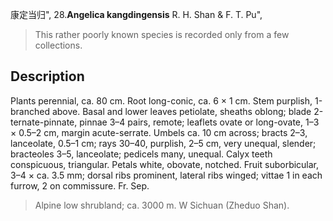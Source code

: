 康定当归",
28.**Angelica kangdingensis** R. H. Shan & F. T. Pu",

> This rather poorly known species is recorded only from a few collections.

## Description
Plants perennial, ca. 80 cm. Root long-conic, ca. 6 × 1 cm. Stem purplish, 1-branched above. Basal and lower leaves petiolate, sheaths oblong; blade 2-ternate-pinnate, pinnae 3–4 pairs, remote; leaflets ovate or long-ovate, 1–3 × 0.5–2 cm, margin acute-serrate. Umbels ca. 10 cm across; bracts 2–3, lanceolate, 0.5–1 cm; rays 30–40, purplish, 2–5 cm, very unequal, slender; bracteoles 3–5, lanceolate; pedicels many, unequal. Calyx teeth conspicuous, triangular. Petals white, obovate, notched. Fruit suborbicular, 3–4 × ca. 3.5 mm; dorsal ribs prominent, lateral ribs winged; vittae 1 in each furrow, 2 on commissure. Fr. Sep.

> Alpine low shrubland; ca. 3000 m. W Sichuan (Zheduo Shan).
